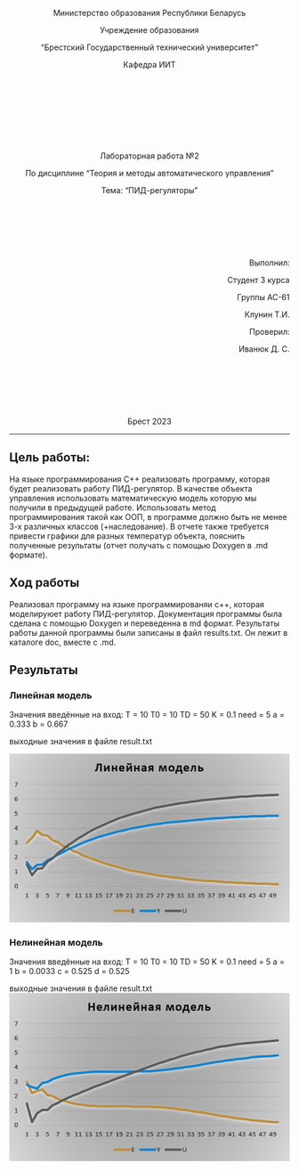 <p align="center"> Министерство образования Республики Беларусь</p>
<p align="center">Учреждение образования</p>
<p align="center">“Брестский Государственный технический университет”</p>
<p align="center">Кафедра ИИТ</p>
<br><br><br><br><br><br><br>
<p align="center">Лабораторная работа №2</p>
<p align="center">По дисциплине “Теория и методы автоматического управления”</p>
<p align="center">Тема: “ПИД-регуляторы”</p>
<br><br><br><br><br>
<p align="right">Выполнил:</p>
<p align="right">Студент 3 курса</p>
<p align="right">Группы АС-61</p>
<p align="right">Клунин Т.И.</p>
<p align="right">Проверил:</p>
<p align="right">Иванюк Д. С.</p>
<br><br><br><br><br>
<p align="center">Брест 2023</p>

---

## Цель работы:  
На языке программирования C++ реализовать программу, которая будет реализовать работу ПИД-регулятор. 
В качестве объекта управления использовать математическую модель которую мы получили в предыдущей работе. 
Использовать метод программирования такой как ООП, в программе должно быть не менее 3-х различных классов (+наследование). 
В отчете также требуется привести графики для разных температур объекта, пояснить полученные результаты (отчет получать с помощью Doxygen в .md формате). 

## Ход работы  
Реализовал программу на языке программированяи c++, которая моделируюет работу ПИД-регулятор. 
Документация программы была сделана с помощью Doxygen и переведенна в md формат. Результаты работы данной программы были записаны в файл results.txt. 
Он лежит в каталоге doc, вместе с .md.

## Результаты 

### Линейная модель

Значения введённые на вход: 
T = 10
T0 = 10 
TD = 50
K = 0.1
need = 5
a = 0.333 
b = 0.667

выходные значения в файле result.txt

![](../../images/Linear_Lab2.png)
### Нелинейная модель

Значения введённые на вход: 
T = 10
T0 = 10 
TD = 50
K = 0.1
need = 5
a = 1
b = 0.0033
c = 0.525 
d = 0.525

выходные значения в файле result.txt
![](../../images/Nonlinear_Lab2.png)